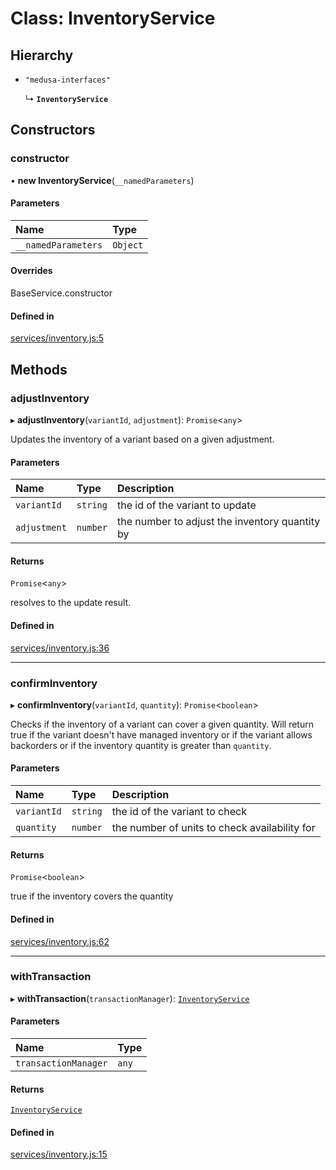 # Class: InventoryService

## Hierarchy

- `"medusa-interfaces"`

  ↳ **`InventoryService`**

## Constructors

### constructor

• **new InventoryService**(`__namedParameters`)

#### Parameters

| Name | Type |
| :------ | :------ |
| `__namedParameters` | `Object` |

#### Overrides

BaseService.constructor

#### Defined in

[services/inventory.js:5](https://github.com/edihasaj/medusa/blob/1cc4f9ac/packages/medusa/src/services/inventory.js#L5)

## Methods

### adjustInventory

▸ **adjustInventory**(`variantId`, `adjustment`): `Promise`<`any`\>

Updates the inventory of a variant based on a given adjustment.

#### Parameters

| Name | Type | Description |
| :------ | :------ | :------ |
| `variantId` | `string` | the id of the variant to update |
| `adjustment` | `number` | the number to adjust the inventory quantity by |

#### Returns

`Promise`<`any`\>

resolves to the update result.

#### Defined in

[services/inventory.js:36](https://github.com/edihasaj/medusa/blob/1cc4f9ac/packages/medusa/src/services/inventory.js#L36)

___

### confirmInventory

▸ **confirmInventory**(`variantId`, `quantity`): `Promise`<`boolean`\>

Checks if the inventory of a variant can cover a given quantity. Will
return true if the variant doesn't have managed inventory or if the variant
allows backorders or if the inventory quantity is greater than `quantity`.

#### Parameters

| Name | Type | Description |
| :------ | :------ | :------ |
| `variantId` | `string` | the id of the variant to check |
| `quantity` | `number` | the number of units to check availability for |

#### Returns

`Promise`<`boolean`\>

true if the inventory covers the quantity

#### Defined in

[services/inventory.js:62](https://github.com/edihasaj/medusa/blob/1cc4f9ac/packages/medusa/src/services/inventory.js#L62)

___

### withTransaction

▸ **withTransaction**(`transactionManager`): [`InventoryService`](InventoryService.md)

#### Parameters

| Name | Type |
| :------ | :------ |
| `transactionManager` | `any` |

#### Returns

[`InventoryService`](InventoryService.md)

#### Defined in

[services/inventory.js:15](https://github.com/edihasaj/medusa/blob/1cc4f9ac/packages/medusa/src/services/inventory.js#L15)
